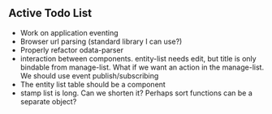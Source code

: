 ## Active Todo List ##

* Work on application eventing
* Browser url parsing (standard library I can use?)
* Properly refactor odata-parser
* interaction between components.  entity-list needs edit, but title is only bindable from manage-list.  What if we want an action in the manage-list.  We should use event publish/subscribing
* The entity list table should be a component
* stamp list is long.  Can we shorten it?  Perhaps sort functions can be a separate object?

